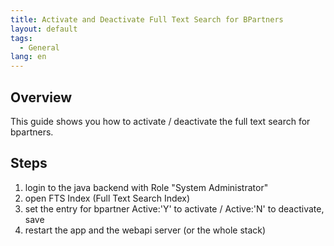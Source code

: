 ```yaml
---
title: Activate and Deactivate Full Text Search for BPartners
layout: default
tags:  
  - General
lang: en
---
```


## Overview

This guide shows you how to activate / deactivate the full text search for bpartners.


## Steps

1. login to the java backend with Role "System Administrator"
1. open FTS Index (Full Text Search Index)
1. set the entry for bpartner Active:'Y' to activate / Active:'N' to deactivate, save
1. restart the app and the webapi server (or the whole stack)
